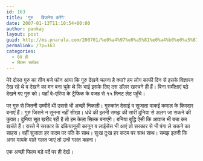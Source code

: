 ```yaml
---
id: 163
title: 'गुरु   बिजनेस करेंगे'
date: 2007-01-13T11:10:54+00:00
author: pankaj
layout: post
guid: http://ms.pnarula.com/200701/%e0%a4%97%e0%a5%81%e0%a4%b0%e0%a5%81-%e0%a4%ac%e0%a4%bf%e0%a4%9c%e0%a4%a8%e0%a5%87%e0%a4%b8-%e0%a4%95%e0%a4%b0%e0%a5%87%e0%a4%82%e0%a4%97%e0%a5%87/
permalink: /?p=163
categories:
  - ऐसे ही
  - फिल्म समीक्षा
---
```

मेरे दोस्त गुरु का तीन बजे फोन आया कि गुरु देखने चलना है क्या? हम लोग काफी दिन से इसके विज्ञापन देख रहे थे व देखने का मन बना चुके थे कि भाई इसके लिए दस डॉलर खरचने ही हैं। बिना समीक्षाएं पढ़े देखने गए गुरु को। यहाँ बे-एरिया के ट्रैफिक के वजह से १५ मिनट लेट पहुँचे।

पर गुरु से जितनी उम्मीदें थी उससे भी अच्छी निकली। गुरुकांत देसाई व सुजाता वाकई कमाल के किरदार बनाएं हैं। गुरु जिसने न सुनना नहीं सीखा। धंधे की इतनी समझ की सारी दुनिया से अलग जा सकने की कुवत। दुनिया सूत खरीद रही है तो हम केला सिल्क बनाएंगे। बनिया बुद्धि ऐसी कि आवाज भी बचा कर खर्चते हैं। रास्ते में सरकार के दकियानूसी कानून व लाईसेंस भी आएं तो सरकार से भी पंगा ले सकने का साहस। वहीं सुजाता हर कदम पर पति के साथ। सुःख दुःख हर कदम पर साथ साथ। समझ इतनी कि अगर मायके वाले गलत जाएं तो उन्हें गलत कहना।&nbsp;

एक अच्छी फिल्म बड़े पर्दे पर ही देखें।&nbsp;
